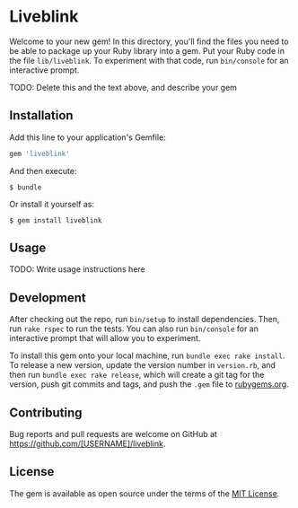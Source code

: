 # Liveblink

Welcome to your new gem! In this directory, you'll find the files you need to be able to package up your Ruby library into a gem. Put your Ruby code in the file `lib/liveblink`. To experiment with that code, run `bin/console` for an interactive prompt.

TODO: Delete this and the text above, and describe your gem

## Installation

Add this line to your application's Gemfile:

```ruby
gem 'liveblink'
```

And then execute:

    $ bundle

Or install it yourself as:

    $ gem install liveblink

## Usage

TODO: Write usage instructions here

## Development

After checking out the repo, run `bin/setup` to install dependencies. Then, run `rake rspec` to run the tests. You can also run `bin/console` for an interactive prompt that will allow you to experiment.

To install this gem onto your local machine, run `bundle exec rake install`. To release a new version, update the version number in `version.rb`, and then run `bundle exec rake release`, which will create a git tag for the version, push git commits and tags, and push the `.gem` file to [rubygems.org](https://rubygems.org).

## Contributing

Bug reports and pull requests are welcome on GitHub at https://github.com/[USERNAME]/liveblink.


## License

The gem is available as open source under the terms of the [MIT License](http://opensource.org/licenses/MIT).

